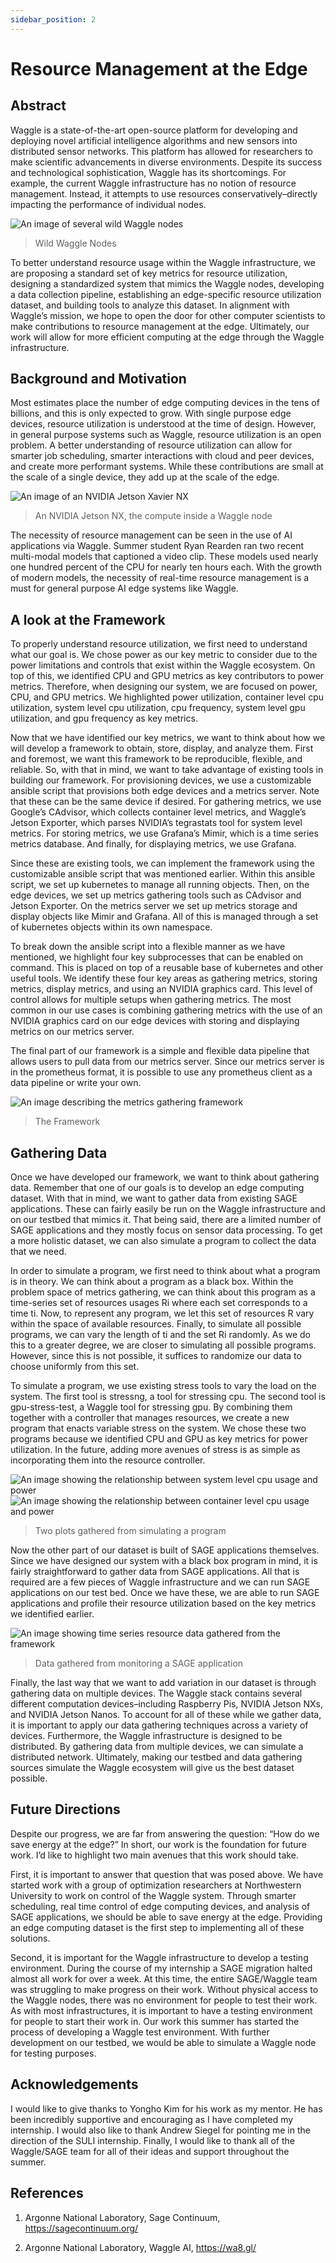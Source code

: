 ```yaml
---
sidebar_position: 2
---
```


# Resource Management at the Edge

## Abstract
Waggle is a state-of-the-art open-source platform for developing and deploying novel artificial intelligence algorithms and new sensors into distributed sensor networks. This platform has allowed for researchers to make scientific advancements in diverse environments. Despite its success and technological sophistication, Waggle has its shortcomings. For example, the current Waggle infrastructure has no notion of resource management. Instead, it attempts to use resources conservatively–directly impacting the performance of individual nodes.

![An image of several wild Waggle nodes](../imgs/resource-management-waggle.png)
> Wild Waggle Nodes

To better understand resource usage within the Waggle infrastructure, we are proposing a standard set of key metrics for resource utilization, designing a standardized system that mimics the Waggle nodes, developing a data collection pipeline, establishing an edge-specific resource utilization dataset, and building tools to analyze this dataset. In alignment with Waggle’s mission, we hope to open the door for other computer scientists to make contributions to resource management at the edge. Ultimately, our work will allow for more efficient computing at the edge through the Waggle infrastructure.

## Background and Motivation
Most estimates place the number of edge computing devices in the tens of billions, and this is only expected to grow. With single purpose edge devices, resource utilization is understood at the time of design. However, in general purpose systems such as Waggle, resource utilization is an open problem. A better understanding of resource utilization can allow for smarter job scheduling, smarter interactions with cloud and peer devices, and create more performant systems. While these contributions are small at the scale of a single device, they add up at the scale of the edge.

![An image of an NVIDIA Jetson Xavier NX](../imgs/resource-management-nx.jpeg)
> An NVIDIA Jetson NX, the compute inside a Waggle node

The necessity of resource management can be seen in the use of AI applications via Waggle. Summer student Ryan Rearden ran two recent multi-modal models that captioned a video clip. These models used nearly one hundred percent of the CPU for nearly ten hours each. With the growth of modern models, the necessity of real-time resource management is a must for general purpose AI edge systems like Waggle.


## A look at the Framework
To properly understand resource utilization, we first need to understand what our goal is. We chose power as our key metric to consider due to the power limitations and controls that exist within the Waggle ecosystem. On top of this, we identified CPU and GPU metrics as key contributors to power metrics. Therefore, when designing our system, we are focused on power, CPU, and GPU metrics. We highlighted power utilization, container level cpu utilization, system level cpu utilization, cpu frequency, system level gpu utilization, and gpu frequency as key metrics.

Now that we have identified our key metrics, we want to think about how we will develop a framework to obtain, store, display, and analyze them. First and foremost, we want this framework to be reproducible, flexible, and reliable. So, with that in mind, we want to take advantage of existing tools in building our framework. For provisioning devices, we use a customizable ansible script that provisions both edge devices and a metrics server. Note that these can be the same device if desired. For gathering metrics, we use Google’s CAdvisor, which collects container level metrics, and Waggle’s Jetson Exporter, which parses NVIDIA’s tegrastats tool for system level metrics. For storing metrics, we use Grafana’s Mimir, which is a time series metrics database. And finally, for displaying metrics, we use Grafana.

Since these are existing tools, we can implement the framework using the customizable ansible script that was mentioned earlier. Within this ansible script, we set up kubernetes to manage all running objects. Then, on the edge devices, we set up metrics gathering tools such as CAdvisor and Jetson Exporter. On the metrics server we set up metrics storage and display objects like Mimir and Grafana. All of this is managed through a set of kubernetes objects within its own namespace.

To break down the ansible script into a flexible manner as we have mentioned, we highlight four key subprocesses that can be enabled on command. This is placed on top of a reusable base of kubernetes and other useful tools. We identify these four key areas as gathering metrics, storing metrics, display metrics, and using an NVIDIA graphics card. This level of control allows for multiple setups when gathering metrics. The most common in our use cases is combining gathering metrics with the use of an NVIDIA graphics card on our edge devices with storing and displaying metrics on our metrics server.

The final part of our framework is a simple and flexible data pipeline that allows users to pull data from our metrics server. Since our metrics server is in the prometheus format, it is possible to use any prometheus client as a data pipeline or write your own.

![An image describing the metrics gathering framework](../imgs/resource-management-framework.jpeg)
> The Framework

## Gathering Data
Once we have developed our framework, we want to think about gathering data. Remember that one of our goals is to develop an edge computing dataset. With that in mind, we want to gather data from existing SAGE applications. These can fairly easily be run on the Waggle infrastructure and on our testbed that mimics it. That being said, there are a limited number of SAGE applications and they mostly focus on sensor data processing. To get a more holistic dataset, we can also simulate a program to collect the data that we need.

In order to simulate a program, we first need to think about what a program is in theory. We can think about a program as a black box. Within the problem space of metrics gathering, we can think about this program as a time-series set of resources usages Ri where each set corresponds to a time ti. Now, to represent any program, we let this set of resources R vary within the space of available resources. Finally, to simulate all possible programs, we can vary the length of ti and the set Ri randomly. As we do this to a greater degree, we are closer to simulating all possible programs. However, since this is not possible, it suffices to randomize our data to choose uniformly from this set.

To simulate a program, we use existing stress tools to vary the load on the system. The first tool is stressng, a tool for stressing cpu. The second tool is gpu-stress-test, a Waggle tool for stressing gpu. By combining them together with a controller that manages resources, we create a new program that enacts variable stress on the system. We chose these two programs because we identified CPU and GPU as key metrics for power utilization. In the future, adding more avenues of stress is as simple as incorporating them into the resource controller.

![An image showing the relationship between system level cpu usage and power](../imgs/resource-management-data-1.png)
![An image showing the relationship between container level cpu usage and power](../imgs/resource-management-data-2.png)
> Two plots gathered from simulating a program

Now the other part of our dataset is built of SAGE applications themselves. Since we have designed our system with a black box program in mind, it is fairly straightforward to gather data from SAGE applications. All that is required are a few pieces of Waggle infrastructure and we can run SAGE applications on our test bed. Once we have these, we are able to run SAGE applications and profile their resource utilization based on the key metrics we identified earlier.

![An image showing time series resource data gathered from the framework](../imgs/resource-management-plugin-traffic.png)
> Data gathered from monitoring a SAGE application

Finally, the last way that we want to add variation in our dataset is through gathering data on multiple devices. The Waggle stack contains several different computation devices–including Raspberry Pis, NVIDIA Jetson NXs, and NVIDIA Jetson Nanos. To account for all of these while we gather data, it is important to apply our data gathering techniques across a variety of devices. Furthermore, the Waggle infrastructure is designed to be distributed. By gathering data from multiple devices, we can simulate a distributed network. Ultimately, making our testbed and data gathering sources simulate the Waggle ecosystem will give us the best dataset possible.

## Future Directions
Despite our progress, we are far from answering the question: “How do we save energy at the edge?” In short, our work is the foundation for future work. I’d like to highlight two main avenues that this work should take.

First, it is important to answer that question that was posed above. We have started work with a group of optimization researchers at Northwestern University to work on control of the Waggle system. Through smarter scheduling, real time control of edge computing devices, and analysis of SAGE applications, we should be able to save energy at the edge. Providing an edge computing dataset is the first step to implementing all of these solutions.

Second, it is important for the Waggle infrastructure to develop a testing environment. During the course of my internship a SAGE migration halted almost all work for over a week. At this time, the entire SAGE/Waggle team was struggling to make progress on their work. Without physical access to the Waggle nodes, there was no environment for people to test their work. As with most infrastructures, it is important to have a testing environment for people to start their work in. Our work this summer has started the process of developing a Waggle test environment. With further development on our testbed, we would be able to simulate a Waggle node for testing purposes.

## Acknowledgements
I would like to give thanks to Yongho Kim for his work as my mentor. He has been incredibly supportive and encouraging as I have completed my internship. I would also like to thank Andrew Siegel for pointing me in the direction of the SULI internship. Finally, I would like to thank all of the Waggle/SAGE team for all of their ideas and support throughout the summer.

## References
1. Argonne National Laboratory, Sage Continuum, https://sagecontinuum.org/

2. Argonne National Laboratory, Waggle AI, https://wa8.gl/


